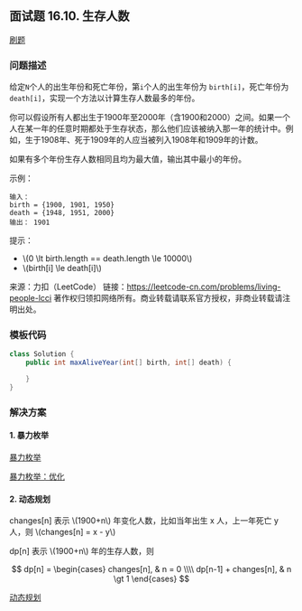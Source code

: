 <script src="https://cdn.bootcss.com/mathjax/2.7.7/MathJax.js?config=TeX-AMS-MML_HTMLorMML"></script>

## 面试题 16.10. 生存人数

[刷题](qu1610/solu/Solution.java)

### 问题描述

给定`N`个人的出生年份和死亡年份，第`i`个人的出生年份为 `birth[i]`，死亡年份为 `death[i]`，实现一个方法以计算生存人数最多的年份。

你可以假设所有人都出生于1900年至2000年（含1900和2000）之间。如果一个人在某一年的任意时期都处于生存状态，那么他们应该被纳入那一年的统计中。例如，生于1908年、死于1909年的人应当被列入1908年和1909年的计数。

如果有多个年份生存人数相同且均为最大值，输出其中最小的年份。

示例：

```
输入：
birth = {1900, 1901, 1950}
death = {1948, 1951, 2000}
输出： 1901
```

提示：

* \\(0 \lt birth.length == death.length \le 10000\\)
* \\(birth[i] \le death[i]\\)

来源：力扣（LeetCode）
链接：https://leetcode-cn.com/problems/living-people-lcci
著作权归领扣网络所有。商业转载请联系官方授权，非商业转载请注明出处。

### 模板代码

``` java
class Solution {
    public int maxAliveYear(int[] birth, int[] death) {

    }
}
```

### 解决方案

#### 1. 暴力枚举

[暴力枚举](qu1610/solu1/Solution.java)

[暴力枚举：优化](qu1610/solu2/Solution.java)

#### 2. 动态规划

changes[n] 表示 \\(1900+n\\) 年变化人数，比如当年出生 x 人，上一年死亡 y 人，则 \\(changes[n] = x - y\\)

dp[n] 表示 \\(1900+n\\) 年的生存人数，则

$$
dp[n] = 
\begin{cases}
changes[n], & n = 0 \\\\
dp[n-1] + changes[n], & n \gt 1
\end{cases}
$$

[动态规划](qu1610/solu3/Solution.java)